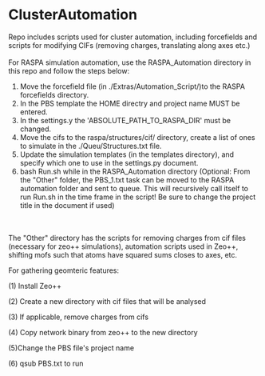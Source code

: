 # ClusterAutomation
Repo includes scripts used for cluster automation, including forcefields and scripts for modifying CIFs (removing charges, translating along axes etc.)
<br>
<br>
For RASPA simulation automation, use the RASPA_Automation directory in this repo and follow the steps below:
<ol>
<li>Move the forcefield file (in ./Extras/Automation_Script/)to the RASPA forcefields directory.</li>
<li>In the PBS template the HOME directry and project name MUST be entered.</li>
<li>In the settings.y the 'ABSOLUTE_PATH_TO_RASPA_DIR' must be changed.</li>
<li>Move the cifs to the raspa/structures/cif/ directory, create a list of ones to simulate in the ./Queu/Structures.txt file.</li>
<li>Update the simulation templates (in the templates directory), and specify which one to use in the settings.py document.</li>
<li>bash Run.sh while in the RASPA_Automation directory (Optional: From the "Other" folder, the PBS_1.txt task can be moved to the RASPA automation folder and sent to queue. This will recursively call itself to run Run.sh in the time frame in the script! Be sure to change the project title in the document if used)</li>
</ol>



<br>
<br>
The "Other" directory has the scripts for removing charges from cif files (necessary for zeo++ simulations), automation scripts used in Zeo++, shifting mofs such that atoms have squared sums closes to axes, etc. 
<br>


For gathering geomteric features:

(1) Install Zeo++

(2) Create a new directory with cif files that will be analysed

(3) If applicable, remove charges from cifs

(4) Copy network binary from zeo++ to the new directory

(5)Change the PBS file's project name

(6) qsub PBS.txt to run
